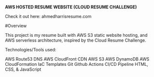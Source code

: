 **AWS HOSTED RESUME WEBSITE (CLOUD RESUME CHALLENGE)**

Check it out here: ahmedharrisresume.com 


#Overview

This project is my resume built with AWS S3 static website hosting, and AWS serverless architecture, inspired by the Cloud Resume Challenge. 



Technologies/Tools used:

AWS Route53 DNS
AWS CloudFront CDN
AWS S3
AWS DynamoDB
AWS CloudFormation IaC Templates 
Git
Github Actions CI/CD Pipeline
HTML, CSS, & JavaScript

